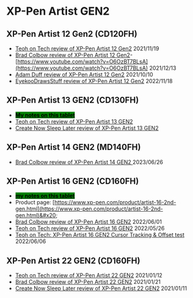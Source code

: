 # XP-Pen Artist GEN2

## XP-Pen Artist 12 Gen2 (CD120FH)

* [Teoh on Tech review of XP-Pen Artist 12 Gen2](https://www.youtube.com/watch?v=M0ULxV-oOf0) 2021/11/19
* [Brad Colbow review of XP-Pen Artist 12 Gen2](https://www.youtube.com/watch?v=O6OzBT7BLsA)- [https://www.youtube.com/watch?v=O6OzBT7BLsA](https://www.youtube.com/watch?v=O6OzBT7BLsA) 2021/12/13
* [Adam Duff review of XP-Pen Artist 12 Gen2](https://www.youtube.com/watch?v=O-XtybcW7Hg) 2021/10/10
* [EyekooDrawsStuff review of XP-Pen Artist 12 Gen2](https://youtu.be/CJuDEe3qyl8) 2022/11/18

## XP-Pen Artist 13 GEN2 (CD130FH)

* [<mark style="background-color:green;">**My notes on this tablet**</mark>](../../7p-notes-other/7p-notes-huion-gs1331-xppen-cd130fh.md)
* [Teoh on Tech review of XP-Pen Artist 13 GEN2](https://youtu.be/-q\_eFIuibnc)  &#x20;
* [Create Now Sleep Later review of XP-Pen Artist 13 GEN2](https://youtu.be/NJRYgW63dyM) &#x20;

## XP-Pen Artist 14 GEN2 (MD140FH)

* [Brad Colbow review of XP-Pen Artist 14 GEN2 ](https://www.youtube.com/watch?v=Pf-UyPBf\_9o)2023/06/26

## XP-Pen Artist 16 GEN2 (CD160FH)

* [<mark style="background-color:green;">**my notes on this tablet**</mark>](7p-notes-xp-pen-artist-16-gen2-cd160fh.md)
* Product page: [https://www.xp-pen.com/product/artist-16-2nd-gen.html](https://www.xp-pen.com/product/artist-16-2nd-gen.html)&#x20;
* [Brad Colbow review of XP-Pen Artist 16 GEN2](https://youtu.be/4czV7jv9mPg) 2022/06/01
* [Teoh on Tech review of XP-Pen Artist 16 GEN2](https://youtu.be/0yKRSAE8\_Ng) 2022/05/26
* [Teoh on Tech: XP-Pen Artist 16 GEN2 Cursor Tracking & Offset test](https://youtu.be/\_\_NHuTlg-lE) 2022/06/06

## XP-Pen Artist 22 GEN2 (CD160FH)

* [Teoh on Tech review of XP-Pen Artist 22 GEN2](https://youtu.be/05LHgF5J10M) 2021/01/12
* [Brad Colbow review of XP-Pen Artist 22 GEN2](https://youtu.be/aS1fUP\_W7c4) 2021/01/21
* [Create Now Sleep Later review of XP-Pen Artist 22 GEN2](https://www.youtube.com/watch?v=GTt\_kCcwFi4) 2021/01/11
